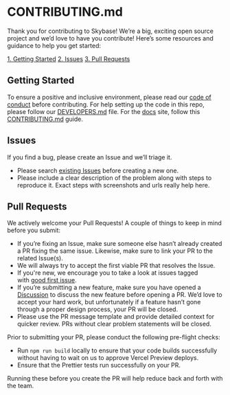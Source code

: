 # CONTRIBUTING.md

Thank you for contributing to Skybase! We’re a big, exciting open source project and we’d love to have you contribute! Here’s some resources and guidance to help you get started:

[1. Getting Started](#getting-started)
[2. Issues](#issues)
[3. Pull Requests](#pull-requests)

## Getting Started

To ensure a positive and inclusive environment, please read our [code of conduct](https://github.com/skybase/.github/blob/main/CODE_OF_CONDUCT.md) before contributing. For help setting up the code in this repo, please follow our [DEVELOPERS.md](https://github.com/skybase/skybase/blob/master/DEVELOPERS.md) file. For the [docs](https://skybase.com/docs) site, follow this [CONTRIBUTING.md](https://github.com/skybase/skybase/blob/master/apps/docs/CONTRIBUTING.md) guide.

## Issues

If you find a bug, please create an Issue and we’ll triage it.

- Please search [existing Issues](https://github.com/skybase/skybase/issues) before creating a new one.
- Please include a clear description of the problem along with steps to reproduce it. Exact steps with screenshots and urls really help here.

## Pull Requests

We actively welcome your Pull Requests! A couple of things to keep in mind before you submit:

- If you’re fixing an Issue, make sure someone else hasn’t already created a PR fixing the same issue. Likewise, make sure to link your PR to the related Issue(s).
- We will always try to accept the first viable PR that resolves the Issue.
- If you're new, we encourage you to take a look at issues tagged with [good first issue](https://github.com/skybase/skybase/labels/good%20first%20issue).
- If you’re submitting a new feature, make sure you have opened a [Discussion](https://github.com/orgs/skybase/discussions/new/choose) to discuss the new feature before opening a PR. We’d love to accept your hard work, but unfortunately if a feature hasn’t gone through a proper design process, your PR will be closed.
- Please use the PR message template and provide detailed context for quicker review. PRs without clear problem statements will be closed.

Prior to submitting your PR, please conduct the following pre-flight checks:

- Run `npm run build` locally to ensure that your code builds successfully without having to wait on us to approve Vercel Preview deploys.
- Ensure that the Prettier tests run successfully on your PR.

Running these before you create the PR will help reduce back and forth with the team.
